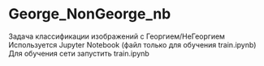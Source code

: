 # George_NonGeorge_nb
Задача классификации изображений с Георгием/НеГеоргием   
Используется Jupyter Notebook (файл только для обучения train.ipynb)
Для обучения сети запустить train.ipynb  
